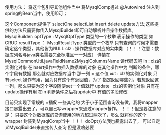 使用方法：
将这个包引导其他组件当中
将MysqlComp通过 @Autowired 注入到spring的Bean当中，使用即可；

这个Component提供了 selectOne selectList insert delete update方法;这些提供的方法只需要你传入MysqlBuilder即可自动解析并且操作数据库。
MysqlBuilder:
optType : MysqlOptType 类型的一个枚举 表示操作的类型 如 CRUD
resultType ： MysqlResultType 类型的一个枚举 只有查询的时候才需要确定这个类型，其他皆为NULL
clz : 操作数据库对应的实体类 （！！！注意：数据库列名与java类名需要完全标准且一一对应） 
详情在 MysqlCommonUtil.javaFieldName2MysqlColumnsName 读代码去吧
in : clz的实例化对象 在insert操作中为插入数据库的对象   在其他操作中为 判断的条件，哪个字段有数据 那么就对应数据库当中 那一列 = 这个值
out : clz的实例化对象 只有select 操作有用，因为只有这个有返回值，为了 指定返回哪些列，若想返回这一列，那么只要为这个字段随便set一个值就行
update : clz的实例化对象 只有在update操作有用 在in 判断条件之后将update中 有值的字段修改

目前只实现了常规的 =插叙 一些其他的 大于小于范围查询没有做，我将mapper接口暴露出去了，可以自己写wrapper来通过mapper操作。
！！！但是要注意的是： 只要这个对数据库的查询使用的地方超过两次了，那么 就将你的这个wrapper 封装到MysqlComp当中 ！！！
doOpt方法我也暴露出去了， 可以自定义MysqlBuilder来直接传入查询 但是没啥必要
